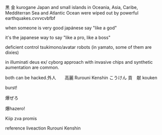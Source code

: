 黒  金
kurogane
Japan and small islands in Oceania, Asia, Caribe, Medditerran Sea and Atlantic Ocean were wiped out by powerful earthquakes.cvvvcvbfbf

when someone is very good japánese say "like a god"

it's the japanese way to say "like a pro, like a boss"


deficient control tsukimono/avatar robots (in yamato, some of them are dixies)

in illuminati deus ex/ cyborg approach with invasive chips and synthetic aumentation are common.

both can be hacked.外人　　高麗
Rurouni Kenshin
こうけん
貢　献
kouken

burst!

爆ぜろ


爆hazero!

Kiip zva promis


reference
liveaction Rurouni Kenshin